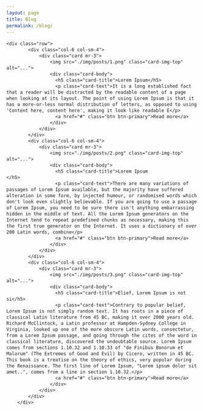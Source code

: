 ```yaml
---
layout: page
title: Blog
permalink: /blog/
---
```


    <div class="row">
            <div class="col-6 col-sm-4">
                <div class="card mr-3">
                    <img src="./img/posts/1.png" class="card-img-top" alt="...">
                    <div class="card-body">
                      <h5 class="card-title">Lorem Ipsum</h5>
                      <p class="card-text">It is a long established fact that a reader will be distracted by the readable content of a page when looking at its layout. The point of using Lorem Ipsum is that it has a more-or-less normal distribution of letters, as opposed to using 'Content here, content here', making it look like readable E</p>
                      <a href="#" class="btn btn-primary">Read more</a>
                    </div>
                </div>
            </div>
            <div class="col-6 col-sm-4">
                <div class="card mr-3">
                    <img src="./img/posts/2.png" class="card-img-top" alt="...">
                    <div class="card-body">
                      <h5 class="card-title">Lorem Ipsum                    </h5>
                      <p class="card-text">There are many variations of passages of Lorem Ipsum available, but the majority have suffered alteration in some form, by injected humour, or randomised words which don't look even slightly believable. If you are going to use a passage of Lorem Ipsum, you need to be sure there isn't anything embarrassing hidden in the middle of text. All the Lorem Ipsum generators on the Internet tend to repeat predefined chunks as necessary, making this the first true generator on the Internet. It uses a dictionary of over 200 Latin words, combine</p>
                      <a href="#" class="btn btn-primary">Read more</a>
                    </div>
                </div>
            </div>
            <div class="col-6 col-sm-4">
                <div class="card mr-3">
                    <img src="./img/posts/3.png" class="card-img-top" alt="...">
                    <div class="card-body">
                      <h5 class="card-title">Elief, Lorem Ipsum is not si</h5>
                      <p class="card-text">Contrary to popular belief, Lorem Ipsum is not simply random text. It has roots in a piece of classical Latin literature from 45 BC, making it over 2000 years old. Richard McClintock, a Latin professor at Hampden-Sydney College in Virginia, looked up one of the more obscure Latin words, consectetur, from a Lorem Ipsum passage, and going through the cites of the word in classical literature, discovered the undoubtable source. Lorem Ipsum comes from sections 1.10.32 and 1.10.33 of "de Finibus Bonorum et Malorum" (The Extremes of Good and Evil) by Cicero, written in 45 BC. This book is a treatise on the theory of ethics, very popular during the Renaissance. The first line of Lorem Ipsum, "Lorem ipsum dolor sit amet..", comes from a line in section 1.10.32.</p>
                      <a href="#" class="btn btn-primary">Read more</a>
                    </div>
                </div>
            </div>
        </div>

